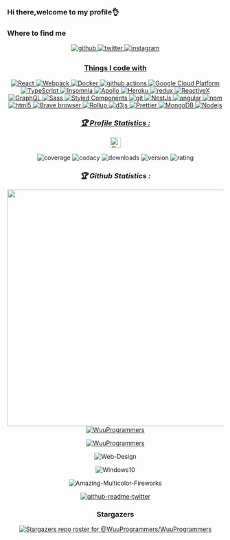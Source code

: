 ### Hi there,welcome to my profile👌
### Where to find me
<div align="center">
<a href="https://github.com/WuuProgrammers" target="_blank">
<img src=https://img.shields.io/badge/github-%2324292e.svg?&style=for-the-badge&logo=github&logoColor=white alt=github style="margin-bottom: 5px;" />
</a>
<a href="https://twitter.com/503_madmax" target="_blank">
<img src=https://img.shields.io/badge/twitter-%2300acee.svg?&style=for-the-badge&logo=twitter&logoColor=white alt=twitter style="margin-bottom: 5px;" />
</a>
<a href="https://www.instagram.com/madmax4708/" target="_blank">
<img src=https://img.shields.io/badge/instagram-%23000000.svg?&style=for-the-badge&logo=instagram&logoColor=white alt=instagram style="margin-bottom: 5px;" />

### Things I code with
<p align="center">
<img alt="React" src="https://img.shields.io/badge/-React-45b8d8?style=flat-square&logo=react&logoColor=white" />
  <img alt="Webpack" src="https://img.shields.io/badge/-Webpack-8DD6F9?style=flat-square&logo=webpack&logoColor=white" /> 
  <img alt="Docker" src="https://img.shields.io/badge/-Docker-46a2f1?style=flat-square&logo=docker&logoColor=white" />
  <img alt="github actions" src="https://img.shields.io/badge/-Github_Actions-2088FF?style=flat-square&logo=github-actions&logoColor=white" />
  <img alt="Google Cloud Platform" src="https://img.shields.io/badge/-Google_Cloud_Platform-1a73e8?style=flat-square&logo=google-cloud&logoColor=white" />
  <img alt="TypeScript" src="https://img.shields.io/badge/-TypeScript-007ACC?style=flat-square&logo=typescript&logoColor=white" />
  <img alt="Insomnia" src="https://img.shields.io/badge/-Insomnia-5849BE?style=flat-square&logo=insomnia&logoColor=white" />
  <img alt="Apollo" src="https://img.shields.io/badge/-Apollo%20GraphQL-311C87?style=flat-square&logo=apollo-graphql&logoColor=white" />
  <img alt="Heroku" src="https://img.shields.io/badge/-Heroku-430098?style=flat-square&logo=heroku&logoColor=white" />
  <img alt="redux" src="https://img.shields.io/badge/-Redux-764ABC?style=flat-square&logo=redux&logoColor=white" />
  <img alt="ReactiveX" src="https://img.shields.io/badge/-RxJs-B7178C?style=flat-square&logo=reactivex&logoColor=white" />
  <img alt="GraphQL" src="https://img.shields.io/badge/-GraphQL-E10098?style=flat-square&logo=graphql&logoColor=white" />
  <img alt="Sass" src="https://img.shields.io/badge/-Sass-CC6699?style=flat-square&logo=sass&logoColor=white" />
  <img alt="Styled Components" src="https://img.shields.io/badge/-Styled_Components-db7092?style=flat-square&logo=styled-components&logoColor=white" />
  <img alt="git" src="https://img.shields.io/badge/-Git-F05032?style=flat-square&logo=git&logoColor=white" />
  <img alt="NestJs" src="https://img.shields.io/badge/-NestJs-ea2845?style=flat-square&logo=nestjs&logoColor=white" />
  <img alt="angular" src="https://img.shields.io/badge/-Angular-DD0031?style=flat-square&logo=angular&logoColor=white" />
  <img alt="npm" src="https://img.shields.io/badge/-NPM-CB3837?style=flat-square&logo=npm&logoColor=white" />
  <img alt="html5" src="https://img.shields.io/badge/-HTML5-E34F26?style=flat-square&logo=html5&logoColor=white" />
  <img alt="Brave browser" src="https://img.shields.io/badge/-Brave_Browser-FB542B?style=flat-square&logo=brave&logoColor=white" />
  <img alt="Rollup" src="https://img.shields.io/badge/-Rollup-EC4A3F?style=flat-square&logo=rollup.js&logoColor=white" />
  <img alt="d3js" src="https://img.shields.io/badge/-D3.js-F9A03C?style=flat-square&logo=d3.js&logoColor=white" />
  <img alt="Prettier" src="https://img.shields.io/badge/-Prettier-F7B93E?style=flat-square&logo=prettier&logoColor=white" />
  <img alt="MongoDB" src="https://img.shields.io/badge/-MongoDB-13aa52?style=flat-square&logo=mongodb&logoColor=white" />
  <img alt="Nodejs" src="https://img.shields.io/badge/-Nodejs-43853d?style=flat-square&logo=Node.js&logoColor=white" />
</p>
<h3><b><i>🏆 Profile Statistics :</i></b></h3>
<a href="https://github.com/WuuProgrammers"><img height="25" title="Counter" src="https://komarev.com/ghpvc/?username=WuuProgrammers&color=blueviolet&style=flat-square"></a>

![coverage](https://img.shields.io/badge/coverage-79%25-yellowgreen)
![codacy](https://img.shields.io/badge/codacy-A-green)
![downloads](https://img.shields.io/badge/downloads-196%2Fmonth-brightgreen)
![version](https://img.shields.io/badge/version-1.0.0-blue)
![rating](https://img.shields.io/badge/rating-★★★★☆-brightgreen)
<h3><b><i>🏆 Github Statistics :</i></b></h3>
<a href="https://github.com/WuuProgrammers"><img width=550 src="https://github-profile-trophy.vercel.app/?username=WuuProgrammers&theme=dracula&no-frame=true&title=Followers,Stars,Commit,Repository,Issues"/></a>
<a href="https://github.com/WuuProgrammers"><img title="WuuProgrammers" src="https://github-readme-stats.vercel.app/api?username=WuuProgrammers&show_icons=true&include_all_commits=true&theme=chartreuse-dark&cache_seconds=3200"></a>
</p>
<a href="https://github.com/WuuProgrammers"><img title="WuuProgrammers" src="https://github-readme-stats.vercel.app/api/top-langs/?username=WuuProgrammers&layout=compact&theme=dark"></a>
</p>
<p align="center"
<a href="https://github.com/https://github.com/WuuProgrammers/Web-Design"><img title="Web-Design" src="https://github-readme-stats.vercel.app/api/pin/?username=WuuProgrammers&repo=Web-Design&theme=dark"></a>
<p align="center"
<a href="https://github.com/https://github.com/WuuProgrammers/Windows10"><img title="Windows10" src="https://github-readme-stats.vercel.app/api/pin?username=WuuProgrammers&repo=Windows10&theme=dark"></a>
<p align="center"
<a href="https://github.com/https://github.com/WuuProgrammers/Amazing-Multicolor-Fireworks"><img title="Amazing-Multicolor-Fireworks" src="https://github-readme-stats.vercel.app/api/pin/?username=WuuProgrammers&repo=Amazing-Multicolor-Fireworks&theme=dark"></a>

[![github-readme-twitter](https://github-readme-twitter.gazf.vercel.app/api?id=503_madmax)](https://github.com/WuuProgrammers/github-readme-twitter)


### Stargazers
[![Stargazers repo roster for @WuuProgrammers/WuuProgrammers](https://reporoster.com/stars/WuuProgrammers/WuuProgrammers)](https://github.com/WuuProgrammers/WuuProgrammers)
